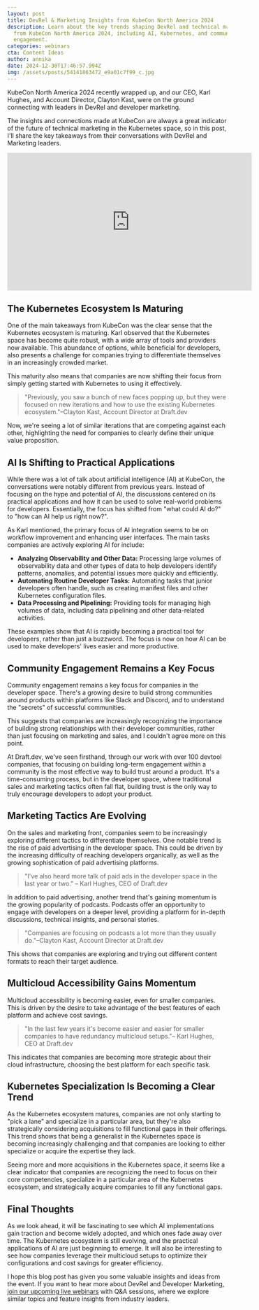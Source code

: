 ```yaml
---
layout: post
title: DevRel & Marketing Insights from KubeCon North America 2024
description: Learn about the key trends shaping DevRel and technical marketing
  from KubeCon North America 2024, including AI, Kubernetes, and community
  engagement.
categories: webinars
cta: Content Ideas
author: annika
date: 2024-12-30T17:46:57.994Z
img: /assets/posts/54141863472_e9a01c7f99_c.jpg
---
```

KubeCon North America 2024 recently wrapped up, and our CEO, Karl Hughes, and Account Director, Clayton Kast, were on the ground connecting with leaders in DevRel and developer marketing. 

The insights and connections made at KubeCon are always a great indicator of the future of technical marketing in the Kubernetes space, so in this post, I'll share the key takeaways from their conversations with DevRel and Marketing leaders.

<div class="video-responsive"><iframe width="560" height="315" src="https://www.youtube.com/embed/_ruUq1HkhCM?si=abGnmv9aFbaeZDFC&amp;controls=0" title="YouTube video player" frameborder="0" allow="accelerometer; autoplay; clipboard-write; encrypted-media; gyroscope; picture-in-picture; web-share" referrerpolicy="strict-origin-when-cross-origin" allowfullscreen></iframe></div>

## The Kubernetes Ecosystem Is Maturing

One of the main takeaways from KubeCon was the clear sense that the Kubernetes ecosystem is maturing. Karl observed that the Kubernetes space has become quite robust, with a wide array of tools and providers now available. This abundance of options, while beneficial for developers, also presents a challenge for companies trying to differentiate themselves in an increasingly crowded market.

This maturity also means that companies are now shifting their focus from simply getting started with Kubernetes to using it effectively. 

> "Previously, you saw a bunch of new faces popping up, but they were focused on new iterations and how to use the existing Kubernetes ecosystem."–Clayton Kast, Account Director at Draft.dev

Now, we're seeing a lot of similar iterations that are competing against each other, highlighting the need for companies to clearly define their unique value proposition.

## AI Is Shifting to Practical Applications

While there was a lot of talk about artificial intelligence (AI) at KubeCon, the conversations were notably different from previous years. Instead of focusing on the hype and potential of AI, the discussions centered on its practical applications and how it can be used to solve real-world problems for developers. Essentially, the focus has shifted from "what could AI do?" to "how can AI help us right now?".

As Karl mentioned, the primary focus of AI integration seems to be on workflow improvement and enhancing user interfaces. The main tasks companies are actively exploring AI for include:

* **Analyzing Observability and Other Data:** Processing large volumes of observability data and other types of data to help developers identify patterns, anomalies, and potential issues more quickly and efficiently.
* **Automating Routine Developer Tasks:** Automating tasks that junior developers often handle, such as creating manifest files and other Kubernetes configuration files.
* **Data Processing and Pipelining:** Providing tools for managing high volumes of data, including data pipelining and other data-related activities.

These examples show that AI is rapidly becoming a practical tool for developers, rather than just a buzzword. The focus is now on how AI can be used to make developers' lives easier and more productive.

## Community Engagement Remains a Key Focus

Community engagement remains a key focus for companies in the developer space. There's a growing desire to build strong communities around products within platforms like Slack and Discord, and to understand the "secrets" of successful communities.

This suggests that companies are increasingly recognizing the importance of building strong relationships with their developer communities, rather than just focusing on marketing and sales, and I couldn't agree more on this point. 

At Draft.dev, we've seen firsthand, through our work with over 100 devtool companies, that focusing on building long-term engagement within a community is the most effective way to build trust around a product. It's a time-consuming process, but in the developer space, where traditional sales and marketing tactics often fall flat, building trust is the only way to truly encourage developers to adopt your product.

## Marketing Tactics Are Evolving

On the sales and marketing front, companies seem to be increasingly exploring different tactics to differentiate themselves. One notable trend is the rise of paid advertising in the developer space. This could be driven by the increasing difficulty of reaching developers organically, as well as the growing sophistication of paid advertising platforms. 

> "I've also heard more talk of paid ads in the developer space in the last year or two." – Karl Hughes, CEO of Draft.dev

In addition to paid advertising, another trend that's gaining momentum is the growing popularity of podcasts. Podcasts offer an opportunity to engage with developers on a deeper level, providing a platform for in-depth discussions, technical insights, and personal stories. 

> "Companies are focusing on podcasts a lot more than they usually do."–Clayton Kast, Account Director at Draft.dev

This shows that companies are exploring and trying out different content formats to reach their target audience.

## Multicloud Accessibility Gains Momentum

Multicloud accessibility is becoming easier, even for smaller companies. This is driven by the desire to take advantage of the best features of each platform and achieve cost savings. 

> "In the last few years it's become easier and easier for smaller companies to have redundancy multicloud setups."– Karl Hughes, CEO at Draft.dev

This indicates that companies are becoming more strategic about their cloud infrastructure, choosing the best platform for each specific task.

## Kubernetes Specialization Is Becoming a Clear Trend

As the Kubernetes ecosystem matures, companies are not only starting to "pick a lane" and specialize in a particular area, but they're also strategically considering acquisitions to fill functional gaps in their offerings. This trend shows that being a generalist in the Kubernetes space is becoming increasingly challenging and that companies are looking to either specialize or acquire the expertise they lack.

Seeing more and more acquisitions in the Kubernetes space, it seems like a clear indicator that companies are recognizing the need to focus on their core competencies, specialize in a particular area of the Kubernetes ecosystem, and strategically acquire companies to fill any functional gaps.

## Final Thoughts

As we look ahead, it will be fascinating to see which AI implementations gain traction and become widely adopted, and which ones fade away over time. The Kubernetes ecosystem is still evolving, and the practical applications of AI are just beginning to emerge. It will also be interesting to see how companies leverage their multicloud setups to optimize their configurations and cost savings for greater efficiency. 

I hope this blog post has given you some valuable insights and ideas from the event. If you want to hear more about DevRel and Developer Marketing, [join our upcoming live webinars](https://draft.dev/webinars) with Q&A sessions, where we explore similar topics and feature insights from industry leaders.